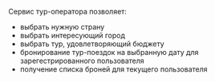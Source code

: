 Сервис тур-оператора позволяет:

  * выбрать нужную страну
  * выбрать интересующий город
  * выбрать тур, удовлетворяющий бюджету
  * бронирование тур-поездок на выбранную дату для зарегестрированного пользователя
  * получение списка броней для текущего пользователя